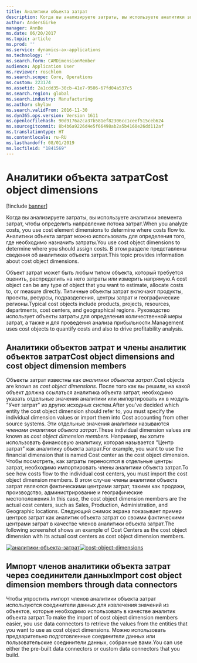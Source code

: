 ```yaml
---
title: Аналитики объекта затрат
description: Когда вы анализируете затраты, вы используете аналитики элемента затрат, чтобы определить направление потока затрат. Аналитики объекта затрат можно использовать для определения того, где необходимо назначить затраты. В этом разделе представлены сведения об аналитиках объекта затрат.
author: AndersGirke
manager: AnnBe
ms.date: 06/20/2017
ms.topic: article
ms.prod: ''
ms.service: dynamics-ax-applications
ms.technology: ''
ms.search.form: CAMDimensionMember
audience: Application User
ms.reviewer: roschlom
ms.search.scope: Core, Operations
ms.custom: 223174
ms.assetid: 2a1cdd35-30cb-41e7-9506-67fd04a537c5
ms.search.region: global
ms.search.industry: Manufacturing
ms.author: shylaw
ms.search.validFrom: 2016-11-30
ms.dyn365.ops.version: Version 1611
ms.openlocfilehash: 90d9176a2ca37b581ef82306cc1ceef515ceb624
ms.sourcegitcommit: 8b4b6a9226d4e5f66498ab2a5b4160e26dd112af
ms.translationtype: HT
ms.contentlocale: ru-RU
ms.lasthandoff: 08/01/2019
ms.locfileid: "1841569"
---
```

# <a name="cost-object-dimensions"></a><span data-ttu-id="effef-105">Аналитики объекта затрат</span><span class="sxs-lookup"><span data-stu-id="effef-105">Cost object dimensions</span></span>

[!include [banner](../includes/banner.md)]

<span data-ttu-id="effef-106">Когда вы анализируете затраты, вы используете аналитики элемента затрат, чтобы определить направление потока затрат.</span><span class="sxs-lookup"><span data-stu-id="effef-106">When you analyze costs, you use cost element dimensions to determine where costs flow to.</span></span> <span data-ttu-id="effef-107">Аналитики объекта затрат можно использовать для определения того, где необходимо назначить затраты.</span><span class="sxs-lookup"><span data-stu-id="effef-107">You use cost object dimensions to determine where you should assign costs.</span></span> <span data-ttu-id="effef-108">В этом разделе представлены сведения об аналитиках объекта затрат.</span><span class="sxs-lookup"><span data-stu-id="effef-108">This topic provides information about cost object dimensions.</span></span>

<span data-ttu-id="effef-109">Объект затрат может быть любым типом объекта, который требуется оценить, распределить на него затраты или измерить напрямую.</span><span class="sxs-lookup"><span data-stu-id="effef-109">A cost object can be any type of object that you want to estimate, allocate costs to, or measure directly.</span></span> <span data-ttu-id="effef-110">Типичные объекты затрат включают продукты, проекты, ресурсы, подразделения, центры затрат и географические регионы.</span><span class="sxs-lookup"><span data-stu-id="effef-110">Typical cost objects include products, projects, resources, departments, cost centers, and geographical regions.</span></span> <span data-ttu-id="effef-111">Руководство использует объекты затраты для определения количественной меры затрат, а также и для проведения анализа прибыльности.</span><span class="sxs-lookup"><span data-stu-id="effef-111">Management uses cost objects to quantify costs and also to drive profitability analysis.</span></span>

## <a name="cost-object-dimensions-and-cost-object-dimension-members"></a><span data-ttu-id="effef-112">Аналитики объектов затрат и члены аналитик объектов затрат</span><span class="sxs-lookup"><span data-stu-id="effef-112">Cost object dimensions and cost object dimension members</span></span>
<span data-ttu-id="effef-113">Объекты затрат известны как *аналитики объектов затрат*.</span><span class="sxs-lookup"><span data-stu-id="effef-113">Cost objects are known as *cost object dimensions*.</span></span> <span data-ttu-id="effef-114">После того как вы решили, на какой объект должна ссылаться аналитика объекта затрат, необходимо указать отдельные значения аналитики или импортировать их в модуль "Учет затрат" из других исходных систем.</span><span class="sxs-lookup"><span data-stu-id="effef-114">After you’ve decided which entity the cost object dimension should refer to, you must specify the individual dimension values or import them into Cost accounting from other source systems.</span></span> <span data-ttu-id="effef-115">Эти отдельные значения аналитики называются *членами аналитики объекта затрат*.</span><span class="sxs-lookup"><span data-stu-id="effef-115">These individual dimension values are known as *cost object dimension members*.</span></span> <span data-ttu-id="effef-116">Например, вы хотите использовать финансовую аналитику, которая называется "Центр затрат" как аналитику объекта затрат.</span><span class="sxs-lookup"><span data-stu-id="effef-116">For example, you want to use the financial dimension that is named Cost center as the cost object dimension.</span></span> <span data-ttu-id="effef-117">Чтобы посмотреть, как затраты переносятся в отдельные центры затрат, необходимо импортировать члены аналитики объекта затрат.</span><span class="sxs-lookup"><span data-stu-id="effef-117">To see how costs flow to the individual cost centers, you must import the cost object dimension members.</span></span> <span data-ttu-id="effef-118">В этом случае члены аналитики объекта затрат являются фактическими центрами затрат, такими как продажи, производство, администрирование и географические местоположения.</span><span class="sxs-lookup"><span data-stu-id="effef-118">In this case, the cost object dimension members are the actual cost centers, such as Sales, Production, Administration, and Geographic locations.</span></span> <span data-ttu-id="effef-119">Следующий снимок экрана показывает пример центров затрат как аналитик объекта затрат со своими фактическими центрами затрат в качестве членов аналитики объекта затрат.</span><span class="sxs-lookup"><span data-stu-id="effef-119">The following screenshot shows an example of Cost Centers as the cost object dimension with its actual cost centers as cost object dimension members.</span></span> 

<span data-ttu-id="effef-120">[![аналитики-объекта-затрат](./media/cost-object-dimensions.png)](./media/cost-object-dimensions.png)</span><span class="sxs-lookup"><span data-stu-id="effef-120">[![cost-object-dimensions](./media/cost-object-dimensions.png)](./media/cost-object-dimensions.png)</span></span>

## <a name="import-cost-object-dimension-members-through-data-connectors"></a><span data-ttu-id="effef-121">Импорт членов аналитики объекта затрат через соединители данных</span><span class="sxs-lookup"><span data-stu-id="effef-121">Import cost object dimension members through data connectors</span></span>
<span data-ttu-id="effef-122">Чтобы упростить импорт членов аналитики объекта затрат используются соединители данных для извлечения значений из объектов, которые необходимо использовать в качестве аналитик объекта затрат.</span><span class="sxs-lookup"><span data-stu-id="effef-122">To make the import of cost object dimension members easier, you use data connectors to retrieve the values from the entities that you want to use as cost object dimensions.</span></span> <span data-ttu-id="effef-123">Можно использовать предварительно подготовленные соединители данных или пользовательские соединители данных, собранные вами.</span><span class="sxs-lookup"><span data-stu-id="effef-123">You can use either the pre-built data connectors or custom data connectors that you build.</span></span>



